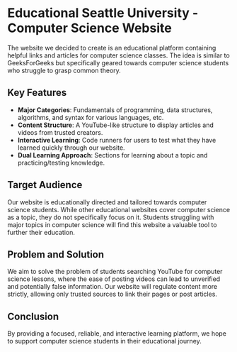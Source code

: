 # Educational Seattle University - Computer Science Website

The website we decided to create is an educational platform containing helpful links and articles for computer science classes. The idea is similar to GeeksForGeeks but specifically geared towards computer science students who struggle to grasp common theory.

## Key Features
- **Major Categories**: Fundamentals of programming, data structures, algorithms, and syntax for various languages, etc.
- **Content Structure**: A YouTube-like structure to display articles and videos from trusted creators.
- **Interactive Learning**: Code runners for users to test what they have learned quickly through our website.
- **Dual Learning Approach**: Sections for learning about a topic and practicing/testing knowledge.

## Target Audience
Our website is educationally directed and tailored towards computer science students. While other educational websites cover computer science as a topic, they do not specifically focus on it. Students struggling with major topics in computer science will find this website a valuable tool to further their education.

## Problem and Solution
We aim to solve the problem of students searching YouTube for computer science lessons, where the ease of posting videos can lead to unverified and potentially false information. Our website will regulate content more strictly, allowing only trusted sources to link their pages or post articles.

## Conclusion
By providing a focused, reliable, and interactive learning platform, we hope to support computer science students in their educational journey.
